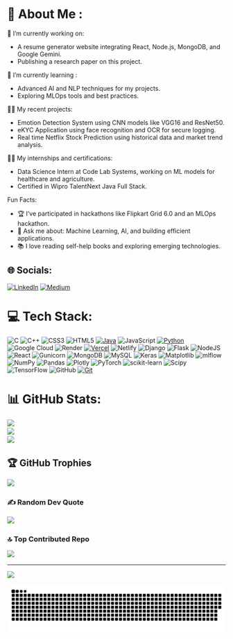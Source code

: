  # 💫 About Me  :
🔭 I’m currently working on:
<ul>
  <li>
    A resume generator website integrating React, Node.js, MongoDB, and Google Gemini.
  </li>
  <li>
    Publishing a research paper on this project.
  </li>
</ul>
🌱 I’m currently learning :
<ul>
  <li>
   Advanced AI and NLP techniques for my projects.
  </li>
  <li>
    Exploring MLOps tools and best practices.
  </li>
</ul>
👨‍💻 My recent projects:
<ul>
  <li>
   Emotion Detection System using CNN models like VGG16 and ResNet50.
  </li>
  <li>
   eKYC Application using face recognition and OCR for secure logging.
  </li>
  <li>
   Real time Netflix Stock Prediction using historical data and market trend analysis.
  </li>
</ul>
👩‍🎓 My internships and certifications:
<ul>
  <li>
   Data Science Intern at Code Lab Systems, working on ML models for healthcare and agriculture.
  </li>
  <li>
   Certified in Wipro TalentNext Java Full Stack.
  </li>
</ul>
Fun Facts:
<ul>
  <li>
    🏆 I’ve participated in hackathons like Flipkart Grid 6.0 and an MLOps hackathon.
  </li>
  <li>
   💬 Ask me about: Machine Learning, AI, and building efficient applications.
  </li>
   <li>
   📚 I love reading self-help books and exploring emerging technologies.
  </li>
</ul>

## 🌐 Socials:
[![LinkedIn](https://img.shields.io/badge/LinkedIn-%230077B5.svg?logo=linkedin&logoColor=white)](https://linkedin.com/in/vineeth-shettigar-441263220) [![Medium](https://img.shields.io/badge/Medium-12100E?logo=medium&logoColor=white)](https://medium.com/@vineethshettigar0102) 

# 💻 Tech Stack:
![C](https://img.shields.io/badge/c-%2300599C.svg?style=for-the-badge&logo=c&logoColor=white) ![C++](https://img.shields.io/badge/c++-%2300599C.svg?style=for-the-badge&logo=c%2B%2B&logoColor=white) ![CSS3](https://img.shields.io/badge/css3-%231572B6.svg?style=for-the-badge&logo=css3&logoColor=white) ![HTML5](https://img.shields.io/badge/html5-%23E34F26.svg?style=for-the-badge&logo=html5&logoColor=white) [![Java](https://img.shields.io/badge/java-%23ED8B00.svg?style=for-the-badge&logo=openjdk&logoColor=white)](https://www.java.com/en/) ![JavaScript](https://img.shields.io/badge/javascript-%23323330.svg?style=for-the-badge&logo=javascript&logoColor=%23F7DF1E) [![Python](https://img.shields.io/badge/python-3670A0?style=for-the-badge&logo=python&logoColor=ffdd54)](https://www.python.org/) ![Google Cloud](https://img.shields.io/badge/GoogleCloud-%234285F4.svg?style=for-the-badge&logo=google-cloud&logoColor=white) ![Render](https://img.shields.io/badge/Render-%46E3B7.svg?style=for-the-badge&logo=render&logoColor=white) [![Vercel](https://img.shields.io/badge/vercel-%23000000.svg?style=for-the-badge&logo=vercel&logoColor=white)](https://vercel.com/) ![Netlify](https://img.shields.io/badge/netlify-%23000000.svg?style=for-the-badge&logo=netlify&logoColor=#00C7B7) ![Django](https://img.shields.io/badge/django-%23092E20.svg?style=for-the-badge&logo=django&logoColor=white) ![Flask](https://img.shields.io/badge/flask-%23000.svg?style=for-the-badge&logo=flask&logoColor=white) ![NodeJS](https://img.shields.io/badge/node.js-6DA55F?style=for-the-badge&logo=node.js&logoColor=white) ![React](https://img.shields.io/badge/react-%2320232a.svg?style=for-the-badge&logo=react&logoColor=%2361DAFB) ![Gunicorn](https://img.shields.io/badge/gunicorn-%298729.svg?style=for-the-badge&logo=gunicorn&logoColor=white) ![MongoDB](https://img.shields.io/badge/MongoDB-%234ea94b.svg?style=for-the-badge&logo=mongodb&logoColor=white) ![MySQL](https://img.shields.io/badge/mysql-4479A1.svg?style=for-the-badge&logo=mysql&logoColor=white) ![Keras](https://img.shields.io/badge/Keras-%23D00000.svg?style=for-the-badge&logo=Keras&logoColor=white) ![Matplotlib](https://img.shields.io/badge/Matplotlib-%23ffffff.svg?style=for-the-badge&logo=Matplotlib&logoColor=black) ![mlflow](https://img.shields.io/badge/mlflow-%23d9ead3.svg?style=for-the-badge&logo=numpy&logoColor=blue) ![NumPy](https://img.shields.io/badge/numpy-%23013243.svg?style=for-the-badge&logo=numpy&logoColor=white) ![Pandas](https://img.shields.io/badge/pandas-%23150458.svg?style=for-the-badge&logo=pandas&logoColor=white) ![Plotly](https://img.shields.io/badge/Plotly-%233F4F75.svg?style=for-the-badge&logo=plotly&logoColor=white) ![PyTorch](https://img.shields.io/badge/PyTorch-%23EE4C2C.svg?style=for-the-badge&logo=PyTorch&logoColor=white) ![scikit-learn](https://img.shields.io/badge/scikit--learn-%23F7931E.svg?style=for-the-badge&logo=scikit-learn&logoColor=white) ![Scipy](https://img.shields.io/badge/SciPy-%230C55A5.svg?style=for-the-badge&logo=scipy&logoColor=%white) ![TensorFlow](https://img.shields.io/badge/TensorFlow-%23FF6F00.svg?style=for-the-badge&logo=TensorFlow&logoColor=white) ![GitHub](https://img.shields.io/badge/github-%23121011.svg?style=for-the-badge&logo=github&logoColor=white) [![Git](https://img.shields.io/badge/git-%23F05033.svg?style=for-the-badge&logo=git&logoColor=white)](https://git-scm.com/)
# 📊 GitHub Stats:
![](https://github-readme-stats.vercel.app/api?username=Vineeth0102&theme=dark&hide_border=false&include_all_commits=true&count_private=true)<br/>
![](https://github-readme-streak-stats.herokuapp.com/?user=Vineeth0102&theme=dark&hide_border=false)<br/>
![](https://github-readme-stats.vercel.app/api/top-langs/?username=Vineeth0102&theme=dark&hide_border=false&include_all_commits=true&count_private=true&layout=compact)

## 🏆 GitHub Trophies
![](https://github-profile-trophy.vercel.app/?username=Vineeth0102&theme=darcula&no-frame=false&no-bg=true&margin-w=4)

### ✍️ Random Dev Quote
![](https://quotes-github-readme.vercel.app/api?type=horizontal&theme=tokyonight)

### 🔝 Top Contributed Repo
![](https://github-contributor-stats.vercel.app/api?username=Vineeth0102&limit=5&theme=gotham&combine_all_yearly_contributions=true)

---
[![](https://visitcount.itsvg.in/api?id=Vineeth0102&icon=8&color=8)](https://visitcount.itsvg.in)

<!-- Proudly created with GPRM ( https://gprm.itsvg.in ) -->

<picture>
  <source media="(prefers-color-scheme: dark)" srcset="https://raw.githubusercontent.com/Vineeth0102/Vineeth0102/output/github-snake-dark.svg" />
  <source media="(prefers-color-scheme: light)" srcset="https://raw.githubusercontent.com/Vineeth0102/Vineeth0102/output/github-snake.svg" />
  <img alt="github-snake" src="https://raw.githubusercontent.com/Vineeth0102/Vineeth0102/output/github-snake.svg" />
</picture>
